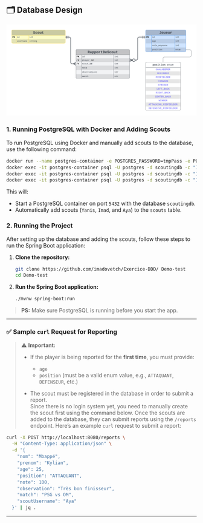 ## 🗂️ Database Design

![Database Design](./docs/db-design.png)

### 1. **Running PostgreSQL with Docker and Adding Scouts**

To run PostgreSQL using Docker and manually add scouts to the database, use the following command:

```bash
docker run --name postgres-container -e POSTGRES_PASSWORD=tmpPass -e POSTGRES_USER=postgres -e POSTGRES_DB=scoutingdb -p 5432:5432 -d postgres:13 && \
docker exec -it postgres-container psql -U postgres -d scoutingdb -c "INSERT INTO scout (username) VALUES ('Yanis');" && \
docker exec -it postgres-container psql -U postgres -d scoutingdb -c "INSERT INTO scout (username) VALUES ('Imad');" && \
docker exec -it postgres-container psql -U postgres -d scoutingdb -c "INSERT INTO scout (username) VALUES ('Aya');"
```

This will:
- Start a PostgreSQL container on port `5432` with the database `scoutingdb`.
- Automatically add scouts (`Yanis`, `Imad`, and `Aya`) to the `scouts` table.

### 2. **Running the Project**

After setting up the database and adding the scouts, follow these steps to run the Spring Boot application:

1. **Clone the repository:**
   ```bash
   git clone https://github.com/imadovetch/Exercice-DDD/ Demo-test
   cd Demo-test
   ```

2. **Run the Spring Boot application:**
   ```bash
   ./mvnw spring-boot:run
   ```

> **PS:** Make sure PostgreSQL is running before you start the app.

---

### ✅ **Sample `curl` Request for Reporting**

> ⚠️ **Important:**  
> - If the player is being reported for the **first time**, you must provide:
>   - `age`
>   - `position` (must be a valid enum value, e.g., `ATTAQUANT`, `DEFENSEUR`, etc.)
> 
> - The scout must be registered in the database in order to submit a report.  
>  Since there is no login system yet, you need to manually create the scout first using the command below.
Once the scouts are added to the database, they can submit reports using the `/reports` endpoint. Here’s an example `curl` request to submit a report:

```bash
curl -X POST http://localhost:8080/reports \
  -H "Content-Type: application/json" \
  -d '{
    "nom": "Mbappé",
    "prenom": "Kylian",
    "age": 25,
    "position": "ATTAQUANT",
    "note": 100,
    "observation": "Très bon finisseur",
    "match": "PSG vs OM",
    "scoutUsername": "Aya"
  }' | jq .
```

---


